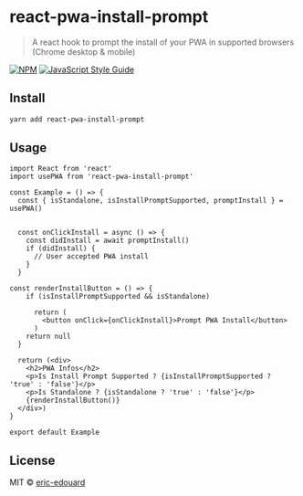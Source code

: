 # react-pwa-install-prompt

> A react hook to prompt the install of your PWA in supported browsers (Chrome desktop &amp; mobile)



[![NPM](https://img.shields.io/npm/v/react-pwa-install-prompt.svg)](https://www.npmjs.com/package/react-pwa-install-prompt) [![JavaScript Style Guide](https://img.shields.io/badge/code_style-standard-brightgreen.svg)](https://standardjs.com)

## Install

```bash
yarn add react-pwa-install-prompt
```

## Usage

```tsx
import React from 'react'
import usePWA from 'react-pwa-install-prompt'

const Example = () => {
  const { isStandalone, isInstallPromptSupported, promptInstall } = usePWA()


  const onClickInstall = async () => {
    const didInstall = await promptInstall()
    if (didInstall) {
      // User accepted PWA install
    }
  }

const renderInstallButton = () => {
    if (isInstallPromptSupported && isStandalone)

      return (
        <button onClick={onClickInstall}>Prompt PWA Install</button>
      )
    return null
  }

  return (<div>
    <h2>PWA Infos</h2>
    <p>Is Install Prompt Supported ? {isInstallPromptSupported ? 'true' : 'false'}</p>
    <p>Is Standalone ? {isStandalone ? 'true' : 'false'}</p>
    {renderInstallButton()}
  </div>)
}

export default Example

```

## License

MIT © [eric-edouard](https://github.com/eric-edouard)
